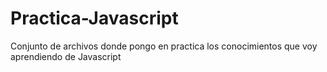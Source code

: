 # Practica-Javascript
Conjunto de archivos donde pongo en practica los conocimientos que voy aprendiendo de Javascript
